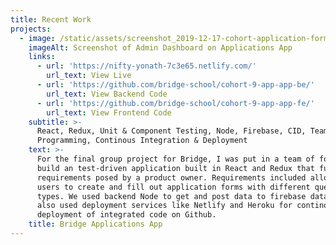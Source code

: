 ```yaml
---
title: Recent Work
projects:
  - image: /static/assets/screenshot_2019-12-17-cohort-application-forms.png
    imageAlt: Screenshot of Admin Dashboard on Applications App
    links:
      - url: 'https://nifty-yonath-7c3e65.netlify.com/'
        url_text: View Live
      - url: 'https://github.com/bridge-school/cohort-9-app-app-be/'
        url_text: View Backend Code
      - url: 'https://github.com/bridge-school/cohort-9-app-app-fe/'
        url_text: View Frontend Code
    subtitle: >-
      React, Redux, Unit & Component Testing, Node, Firebase, CID, Team
      Programming, Continous Integration & Deployment
    text: >-
      For the final group project for Bridge, I was put in a team of four to
      build an test-driven application built in React and Redux that fulfilled
      requirements posed by a product owner. Requirements included allowing
      users to create and fill out application forms with different questions
      types. We used backend Node to get and post data to firebase database. We
      also used deployment services like Netlify and Heroku for continous
      deployment of integrated code on Github.
    title: Bridge Applications App
---
```


